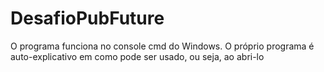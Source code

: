 # DesafioPubFuture
O programa funciona no console cmd do Windows.
O próprio programa é auto-explicativo em como pode ser usado, ou seja,
ao abri-lo